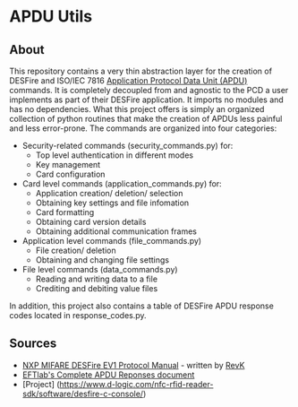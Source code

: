 # APDU Utils

## About

This repository contains a very thin abstraction layer for the creation of DESFire and ISO/IEC 7816 [Application Protocol Data Unit (APDU)](https://en.wikipedia.org/wiki/Smart_card_application_protocol_data_unit) commands. It is completely decoupled from and agnostic to the PCD a user implements as part of their DESFire application. It imports no modules and has no dependencies. What this project offers is simply an organized collection of python routines that make the creation of APDUs less painful and less error-prone. The commands are organized into four categories:

- Security-related commands (security_commands.py) for:
    - Top level authentication in different modes
    - Key management
    - Card configuration
- Card level commands (application_commands.py) for:
    - Application creation/ deletion/ selection
    - Obtaining key settings and file infomation
    - Card formatting
    - Obtaining card version details
    - Obtaining additional communication frames
- Application level commands (file_commands.py)
    - File creation/ deletion
    - Obtaining and changing file settings
- File level commands (data_commands.py)
    - Reading and writing data to a file
    - Crediting and debiting value files

In addition, this project also contains a table of DESFire APDU response codes located in response_codes.py.


## Sources

- [NXP MIFARE DESFire EV1 Protocol Manual](https://raw.githubusercontent.com/revk/DESFireAES/master/DESFire.pdf) - written by [RevK](https://github.com/revk)
- [EFTlab's Complete APDU Reponses document](https://www.eftlab.com/knowledge-base/complete-list-of-apdu-responses)
- [Project] (https://www.d-logic.com/nfc-rfid-reader-sdk/software/desfire-c-console/)